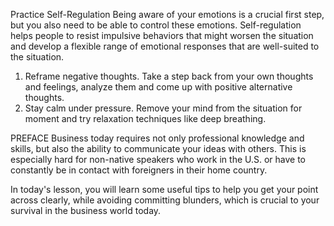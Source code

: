 Practice Self-Regulation
Being aware of your emotions is a crucial first step, but you also need to be able to control these emotions.
Self-regulation helps people to resist impulsive behaviors that might worsen the situation and develop a flexible range of emotional responses that are well-suited to the situation.

1. Reframe negative thoughts. Take a step back from your own thoughts and feelings, analyze them and come up with positive alternative thoughts.
2. Stay calm under pressure. Remove your mind from the situation for moment and try relaxation techniques like deep breathing.

PREFACE
Business today requires not only professional knowledge and skills, but also the ability to communicate your ideas with others. This is especially hard for non-native speakers who work in the U.S. or have to constantly be in contact with foreigners in their home country.

In today's lesson, you will learn some useful tips to help you get your point across clearly, while avoiding committing blunders, which is crucial to your survival in the business world today.



